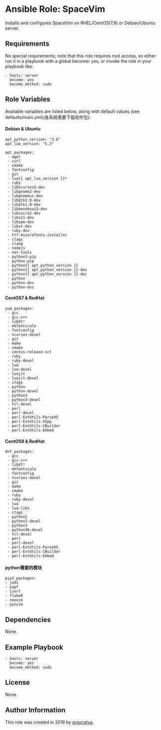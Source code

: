 Ansible Role: SpaceVim
=========

Installs and configures SpaceVim on RHEL/CentOS(7,8) or Debian/Ubuntu server.

Requirements
------------

No special requirements; note that this role requires root access, so either run it in a playbook with a global become: yes, or invoke the role in your playbook like:

```
- hosts: server
  become: yes
  become_method: sudo
```

Role Variables
--------------

Available variables are listed below, along with default values (see defaults/main.yml)(各系统需要下载软件包):

#### Debian & Ubuntu
```
apt_python_version: "3.6"
apt_lua_version: "5.3"

apt_packages:
 - wget 
 - curl 
 - cmake 
 - fontconfig
 - git 
 - lua{{ apt_lua_version }}* 
 - ruby 
 - libncurses5-dev
 - libgnome2-dev
 - libgnomeui-dev
 - libgtk2.0-dev
 - libatk1.0-dev
 - libbonoboui2-dev
 - libcairo2-dev
 - libx11-dev
 - libxpm-dev
 - libxt-dev
 - ruby-dev
 - ttf-mscorefonts-installer
 - ctags 
 - clang 
 - nodejs 
 - net-tools
 - python3-pip
 - python-pip
 - python{{ apt_python_version }}
 - python{{ apt_python_version }}-dev
 - python{{ apt_python_version }}-doc
 - python 
 - python-dev
 - python-doc
```

#### CentOS7 & RedHat

```
yum_packages:
 - gcc 
 - gcc-c++
 - libXt*
 - mkfontscale
 - fontconfig
 - ncurses-devel
 - git 
 - make 
 - cmake 
 - centos-release-scl
 - ruby 
 - ruby-devel 
 - lua 
 - lua-devel
 - luajit 
 - luajit-devel 
 - ctags 
 - python 
 - python-devel 
 - python3 
 - python3-devel 
 - tcl-devel 
 - perl 
 - perl-devel 
 - perl-ExtUtils-ParseXS
 - perl-ExtUtils-XSpp 
 - perl-ExtUtils-CBuilder
 - perl-ExtUtils-Embed
```

#### CentOS8 & RedHat

```
dnf_packages:
 - gcc 
 - gcc-c++
 - libXt*
 - mkfontscale
 - fontconfig
 - ncurses-devel
 - git 
 - make 
 - cmake 
 - ruby 
 - ruby-devel 
 - lua 
 - lua-libs
 - ctags 
 - python2
 - python2-devel 
 - python3 
 - python36-devel 
 - tcl-devel 
 - perl 
 - perl-devel 
 - perl-ExtUtils-ParseXS
 - perl-ExtUtils-CBuilder
 - perl-ExtUtils-Embed
```

#### python需要的模块

```
pip3_packages:
- jedi 
- yapf 
- isort 
- flake8 
- neovim 
- pynvim
```

Dependencies
------------

None.

Example Playbook
----------------

```
- hosts: server
  become: yes
  become_method: sudo

```

License
-------

None.

Author Information
------------------

This role was created in 2019 by [graycatya](https://github.com/graycatya).
